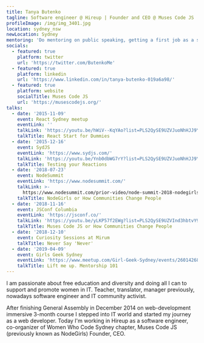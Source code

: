```yaml
---
title: Tanya Butenko
tagline: Software engineer @ Hireup | Founder and CEO @ Muses Code JS
profileImage: /img/img_3401.jpg
location: sydney_nsw
newLocation: Sydney
mentoring: 'Do mentoring on public speaking, getting a first job as a software engineer.'
socials:
  - featured: true
    platform: twitter
    url: 'https://twitter.com/ButenkoMe'
  - featured: true
    platform: linkedin
    url: 'https://www.linkedin.com/in/tanya-butenko-019a6a98/'
  - featured: true
    platform: website
    socialTitle: Muses Code JS
    url: 'https://musescodejs.org/'
talks:
  - date: '2015-11-09'
    event: React Sydney meetup
    eventLink: ''
    talkLink: 'https://youtu.be/hWiV--KqYAo?list=PLS2QySE9UZVJuoNhHJJ9YuCEOd3p8n0CT'
    talkTitle: React Start for Dummies
  - date: '2015-12-16'
    event: SydJS
    eventLink: 'https://www.sydjs.com/'
    talkLink: 'https://youtu.be/Ynb0dbWG7rY?list=PLS2QySE9UZVJuoNhHJJ9YuCEOd3p8n0CT'
    talkTitle: Testing your Reactions
  - date: '2018-07-23'
    event: NodeSummit
    eventLink: 'https://www.nodesummit.com/'
    talkLink: >-
      https://www.nodesummit.com/prior-video/node-summit-2018-nodegirls-or-how-communities-change-people-tanya-butenko/
    talkTitle: NodeGirls or How Communities Change People
  - date: '2018-11-16'
    event: JSConf Columbia
    eventLink: 'https://jsconf.co/'
    talkLink: 'https://youtu.be/yLKP57f2EWg?list=PLS2QySE9UZVInd3hbtvY95DmdbgGfcefA'
    talkTitle: Muses Code JS or How Communities Change People
  - date: '2018-12-10'
    event: Curiosity Sessions at Mirum
    talkTitle: Never Say 'Never'
  - date: '2019-04-09'
    event: Girls Geek Sydney
    eventLink: 'https://www.meetup.com/Girl-Geek-Sydney/events/260142686/'
    talkTitle: Lift me up. Mentorship 101
---
```

I am passionate about free education and diversity and doing all I can to support and promote women in IT. Teacher, translator, manager previously, nowadays software engineer and IT community activist. 

After finishing General Assembly in December 2014 on web-development immersive 3-month course I stepped into IT world and started my journey as a web developer. Today I'm working in Hireup as a software engineer, co-organizer of Women Who Code Sydney chapter, Muses Code JS (previously known as NodeGirls) Founder, CEO.

